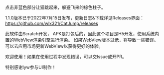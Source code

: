 点击非蓝色部分让猫跳起来，躲避飞来的棕色柱子。

1.1.0版本已于2022年7月15日发布，更新日志&下载详见Releases界面：https://github.com/wlx321/CatJump/releases

此软件由Scratch开发， APK是打包后的，因此这个项目是H5开发，使用系统内置的WebView渲染引擎进行渲染。
如果WebView版本过低，将导致一些错误。
可以去应用市场更新WebView以获得更好的体验。

欢迎使用！如果在使用过程中发现错误，可以交Issue或开PR。

特别感谢lyw参与UI制作！
